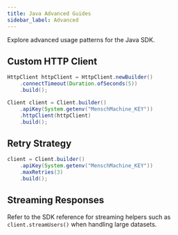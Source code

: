 ```yaml
---
title: Java Advanced Guides
sidebar_label: Advanced
---
```


Explore advanced usage patterns for the Java SDK.

## Custom HTTP Client

```java
HttpClient httpClient = HttpClient.newBuilder()
    .connectTimeout(Duration.ofSeconds(5))
    .build();

Client client = Client.builder()
    .apiKey(System.getenv("MenschMachine_KEY"))
    .httpClient(httpClient)
    .build();
```

## Retry Strategy

```java
client = Client.builder()
    .apiKey(System.getenv("MenschMachine_KEY"))
    .maxRetries(3)
    .build();
```

## Streaming Responses

Refer to the SDK reference for streaming helpers such as `client.streamUsers()` when handling large datasets.
